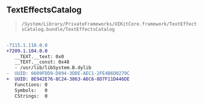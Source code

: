 ## TextEffectsCatalog

> `/System/Library/PrivateFrameworks/UIKitCore.framework/TextEffectsCatalog.bundle/TextEffectsCatalog`

```diff

-7115.1.110.0.0
+7209.1.104.0.0
   __TEXT.__text: 0x0
   __TEXT.__const: 0x48
   - /usr/lib/libSystem.B.dylib
-  UUID: 6609FDD9-D894-3DDE-AEC1-2FE4B6D0279C
+  UUID: 8E942E76-8C24-3863-A6C6-8D7F11D446DE
   Functions: 0
   Symbols:   0
   CStrings:  0

```
